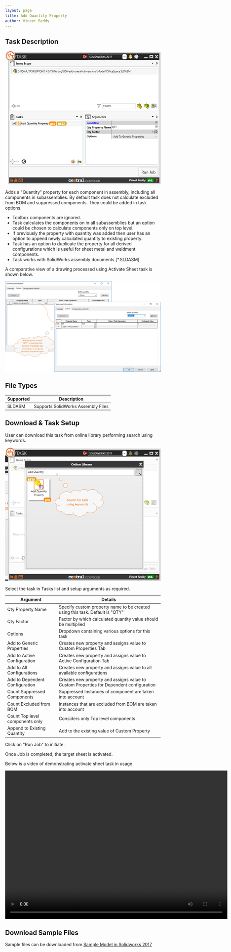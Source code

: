 ```yaml
---
layout: page
title: Add Quantity Property
author: Vineet Reddy
---
```


## Task Description

![Add Quantity Property](007_add_quantity_property_001.png "Add Quantity Property")

Adds a "Quantity" property for each component in assembly, including all components in subassemblies.
By default task does not calculate excluded from BOM and suppressed components. They could be added in task options. 

 - Toolbox components are ignored. 
 - Task calculates the components on in all subassemblies but an option could be chosen to calculate components only on top level. 
 - If previously the property with quantity was added then user has an option to append newly calculated quantity to existing property. 
 - Task has an option to duplicate the property for all derived configurations which is useful for sheet metal and weldment components. 
 - Task works with SolidWorks assembly documents [*.SLDASM]

A comparative view of a drawing processed using Activate Sheet task is shown below.

![Comparision](007_add_quantity_property_002.png "Comparision between initial and final state of Solidworks Files")

## File Types

| Supported | Description |
| --- | --- |
| SLDASM | Supports SolidWorks Assembly Files |


## Download & Task Setup

User can download this task from online library performing search using keywords.

![Search Online Library](007_add_quantity_property_003.png "Search for task using keywords")

Select the task in Tasks list and setup arguments as required.

| Argument | Details |
| --- | --- |
| Qty Property Name | Specify custom property name to be created using this task. Default is "QTY" |
| Qty Factor                      | Factor by which calculated quantity value should be multiplied |
| Options | Dropdown containing various options for this task |
| Add to Generic Properties | Creates new property and assigns value to Custom Properties Tab |
| Add to Active Configuration | Creates new property and assigns value to Active Configuration Tab |
| Add to All Configurations | Creates new property and assigns value to all available configurations |
| Add to Dependent Configuration | Creates new property and assigns value to Custom Properties for Dependent configuration |
| Count Suppressed Components | Suppressed Instances of component are taken into account |
| Count Excluded from BOM | Instances that are excluded from BOM are taken into account |
| Count Top level components only | Considers only Top level components |
| Append to Existing Quantity | Add to the existing value of Custom Property |


Click on "Run Job" to initiate.

Once Job is completed, the target sheet is activated.

Below is a video of demonstrating activate sheet task in usage

<video width="720" height="480" controls>
  <source src="002_ActivateSheet.swf" type="video/mp4">
</video>


## Download Sample Files

Sample files can be downloaded from 
[Sample Model in Solidworks 2017](../000-model/SolidWorks_2017_RoboticArm.zip)